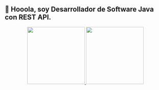 ## 👋 Hooola, soy Desarrollador de Software Java con REST API.
<div align="center">
  <a href="https://github.com/EdvaldoBSilva">
  <img height="180em" src="https://github-readme-stats.vercel.app/api?username=EdvaldoBSilva&show_icons=true&theme=dracula&include_all_commits=true&count_private=true"/>
  <img height="180em" src="https://github-readme-stats.vercel.app/api/top-langs/?username=EdvaldoBSilva&layout=compact&langs_count=7&theme=dracula"/>
</div>
